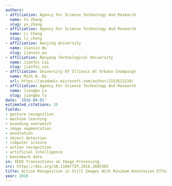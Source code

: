 ```yaml
---
authors:
- affiliation: Agency For Science Technology And Research
  name: Yu Zhang
  slug: yu_zhang
- affiliation: Agency For Science Technology And Research
  name: Li Cheng
  slug: li_cheng
- affiliation: Nanjing University
  name: Jianxin Wu
  slug: jianxin_wu
- affiliation: Nanyang Technological University
  name: Jianfei Cai
  slug: jianfei_cai
- affiliation: University Of Illinois At Urbana Champaign
  name: Minh N. Do
  url: https://academic.microsoft.com/author/2153512210/
- affiliation: Agency For Science Technology And Research
  name: Jiangbo Lu
  slug: jiangbo_lu
date: '2016-09-01'
estimated_citations: 35
fields:
- gesture recognition
- machine learning
- bounding overwatch
- image segmentation
- annotation
- object detection
- computer science
- action recognition
- artificial intelligence
- benchmark data
in: IEEE Transactions on Image Processing
src: https://doi.org/10.1109/TIP.2016.2605305
title: Action Recognition in Still Images With Minimum Annotation Efforts
year: 2016
---
```

